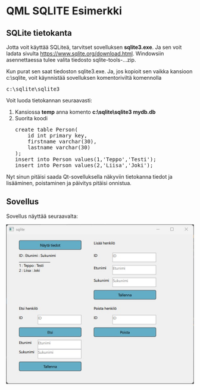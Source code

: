 # QML SQLITE Esimerkki

## SQLite tietokanta

Jotta voit käyttää SQLiteä, tarvitset sovelluksen **sqlite3.exe**. Ja sen voit ladata sivulta
https://www.sqlite.org/download.html. Windowsiin asennettaessa tulee valita tiedosto sqlite-tools-...zip.

Kun purat sen saat tiedoston sqlite3.exe. Ja, jos kopioit sen vaikka kansioon c:\sqlite, voit käynnistää sovelluksen komentoriviltä komennolla 
<pre>
c:\sqlite\sqlite3 
</pre>
Voit luoda tietokannan seuraavasti: 
<ol>
<li>Kansiossa <b>temp</b> anna komento <b>c:\sqlite\sqlite3 mydb.db</b>  </li>
<li>Suorita koodi 
<pre>
create table Person(
    id int primary key,
    firstname varchar(30),
    lastname varchar(30)
);
insert into Person values(1,'Teppo','Testi');
insert into Person values(2,'Liisa','Joki');
</pre></li>
</ol>
Nyt sinun pitäisi saada Qt-sovelluksella näkyviin tietokanna tiedot ja lisääminen, poistaminen ja päivitys pitäisi onnistua.

## Sovellus

Sovellus näyttää seuraavalta:

<img src="application.jpg">